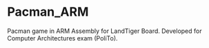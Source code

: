 # Pacman_ARM
Pacman game in ARM Assembly for LandTiger Board. Developed for Computer Architectures exam (PoliTo). 
